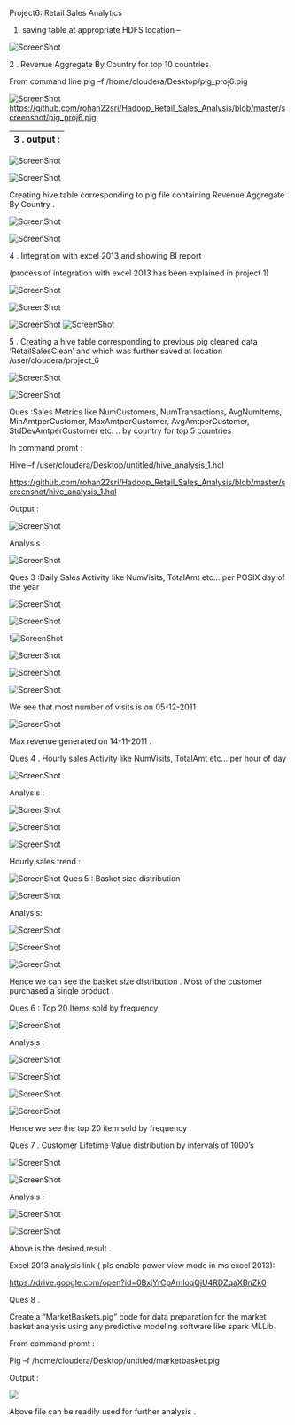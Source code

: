 Project6: Retail Sales Analytics

1. saving table at appropriate HDFS location –

![ScreenShot](https://github.com/rohan22sri/Hadoop_Retail_Sales_Analysis/blob/master/screenshot/image1.png)

2 . Revenue Aggregate By Country for top 10 countries

From command line pig –f /home/cloudera/Desktop/pig\_proj6.pig

![ScreenShot](https://github.com/rohan22sri/Hadoop_Retail_Sales_Analysis/blob/master/screenshot/image2.bmp)  
https://github.com/rohan22sri/Hadoop_Retail_Sales_Analysis/blob/master/screenshot/pig_proj6.pig


| 3 . output : |
|--------------|


![ScreenShot](https://github.com/rohan22sri/Hadoop_Retail_Sales_Analysis/blob/master/screenshot/image3.png)
 

![ScreenShot](https://github.com/rohan22sri/Hadoop_Retail_Sales_Analysis/blob/master/screenshot/image4.png)

Creating hive table corresponding to pig file containing Revenue Aggregate By
Country .

![ScreenShot](https://github.com/rohan22sri/Hadoop_Retail_Sales_Analysis/blob/master/screenshot/image5.png)

![ScreenShot](https://github.com/rohan22sri/Hadoop_Retail_Sales_Analysis/blob/master/screenshot/image6.png)

4 . Integration with excel 2013 and showing BI report

(process of integration with excel 2013 has been explained in project 1)

![ScreenShot](https://github.com/rohan22sri/Hadoop_Retail_Sales_Analysis/blob/master/screenshot/image7.png)

![ScreenShot](https://github.com/rohan22sri/Hadoop_Retail_Sales_Analysis/blob/master/screenshot/image8.png)

![ScreenShot](https://github.com/rohan22sri/Hadoop_Retail_Sales_Analysis/blob/master/screenshot/image9.png)
![ScreenShot](https://github.com/rohan22sri/Hadoop_Retail_Sales_Analysis/blob/master/screenshot/image10.png)

5 . Creating a hive table corresponding to previous pig cleaned data
‘RetailSalesClean’ and which was further saved at location
/user/cloudera/project\_6

![ScreenShot](https://github.com/rohan22sri/Hadoop_Retail_Sales_Analysis/blob/master/screenshot/image11.png)

![ScreenShot](https://github.com/rohan22sri/Hadoop_Retail_Sales_Analysis/blob/master/screenshot/image12.png)

Ques :Sales Metrics like NumCustomers, NumTransactions, AvgNumItems,
MinAmtperCustomer, MaxAmtperCustomer, AvgAmtperCustomer, StdDevAmtperCustomer
etc. .. by country for top 5 countries

In command promt :

Hive –f /user/cloudera/Desktop/untitled/hive\_analysis\_1.hql

https://github.com/rohan22sri/Hadoop_Retail_Sales_Analysis/blob/master/screenshot/hive_analysis_1.hql

Output :

![ScreenShot](https://github.com/rohan22sri/Hadoop_Retail_Sales_Analysis/blob/master/screenshot/image13.bmp)

Analysis :

![ScreenShot](https://github.com/rohan22sri/Hadoop_Retail_Sales_Analysis/blob/master/screenshot/image14.png)

Ques 3 :Daily Sales Activity like NumVisits, TotalAmt etc… per POSIX day of the
year

![ScreenShot](https://github.com/rohan22sri/Hadoop_Retail_Sales_Analysis/blob/master/screenshot/image15.png)

![ScreenShot](https://github.com/rohan22sri/Hadoop_Retail_Sales_Analysis/blob/master/screenshot/image16.png)

!![ScreenShot](https://github.com/rohan22sri/Hadoop_Retail_Sales_Analysis/blob/master/screenshot/image17.png)

![ScreenShot](https://github.com/rohan22sri/Hadoop_Retail_Sales_Analysis/blob/master/screenshot/image18.png)

![ScreenShot](https://github.com/rohan22sri/Hadoop_Retail_Sales_Analysis/blob/master/screenshot/image19.png)

![ScreenShot](https://github.com/rohan22sri/Hadoop_Retail_Sales_Analysis/blob/master/screenshot/image20.png)

We see that most number of visits is on 05-12-2011



![ScreenShot](https://github.com/rohan22sri/Hadoop_Retail_Sales_Analysis/blob/master/screenshot/image21.png)

Max revenue generated on 14-11-2011 .



Ques 4 . Hourly sales Activity like NumVisits, TotalAmt etc… per hour of day

![ScreenShot](https://github.com/rohan22sri/Hadoop_Retail_Sales_Analysis/blob/master/screenshot/image22.png)


Analysis :



![ScreenShot](https://github.com/rohan22sri/Hadoop_Retail_Sales_Analysis/blob/master/screenshot/image23.png)

![ScreenShot](https://github.com/rohan22sri/Hadoop_Retail_Sales_Analysis/blob/master/screenshot/image24.png)

![ScreenShot](https://github.com/rohan22sri/Hadoop_Retail_Sales_Analysis/blob/master/screenshot/image25.png)

Hourly sales trend :


![ScreenShot](https://github.com/rohan22sri/Hadoop_Retail_Sales_Analysis/blob/master/screenshot/image26.png)
Ques 5 : Basket size distribution

![ScreenShot](https://github.com/rohan22sri/Hadoop_Retail_Sales_Analysis/blob/master/screenshot/image27.png)

Analysis:

![ScreenShot](https://github.com/rohan22sri/Hadoop_Retail_Sales_Analysis/blob/master/screenshot/image28.png)

![ScreenShot](https://github.com/rohan22sri/Hadoop_Retail_Sales_Analysis/blob/master/screenshot/image29.png)

![ScreenShot](https://github.com/rohan22sri/Hadoop_Retail_Sales_Analysis/blob/master/screenshot/image30.png)


Hence we can see the basket size distribution . Most of the customer purchased a
single product .

Ques 6 : Top 20 Items sold by frequency

![ScreenShot](https://github.com/rohan22sri/Hadoop_Retail_Sales_Analysis/blob/master/screenshot/image31.png)

Analysis :

![ScreenShot](https://github.com/rohan22sri/Hadoop_Retail_Sales_Analysis/blob/master/screenshot/image32.png)

![ScreenShot](https://github.com/rohan22sri/Hadoop_Retail_Sales_Analysis/blob/master/screenshot/image33.png)

![ScreenShot](https://github.com/rohan22sri/Hadoop_Retail_Sales_Analysis/blob/master/screenshot/image34.png)

![ScreenShot](https://github.com/rohan22sri/Hadoop_Retail_Sales_Analysis/blob/master/screenshot/image35.png)

Hence we see the top 20 item sold by frequency .

Ques 7 . Customer Lifetime Value distribution by intervals of 1000’s

![ScreenShot](https://github.com/rohan22sri/Hadoop_Retail_Sales_Analysis/blob/master/screenshot/image36.png)

![ScreenShot](https://github.com/rohan22sri/Hadoop_Retail_Sales_Analysis/blob/master/screenshot/image37.png)

Analysis :

![ScreenShot](https://github.com/rohan22sri/Hadoop_Retail_Sales_Analysis/blob/master/screenshot/image38.png)

![ScreenShot](https://github.com/rohan22sri/Hadoop_Retail_Sales_Analysis/blob/master/screenshot/image39.png)

Above is the desired result .

Excel 2013 analysis link ( pls enable power view mode in ms excel 2013):

<https://drive.google.com/open?id=0BxjYrCpAmIoqQjU4RDZqaXBnZk0>

Ques 8 .

Create a “MarketBaskets.pig” code for data preparation for the market basket
analysis using any predictive modeling software like spark MLLib

From command promt :

Pig –f /home/cloudera/Desktop/untitled/marketbasket.pig

Output :

![](media/3539e5ff727812f9f4aec2e90a2e26ee.png)

Above file can be readily used for further analysis .

